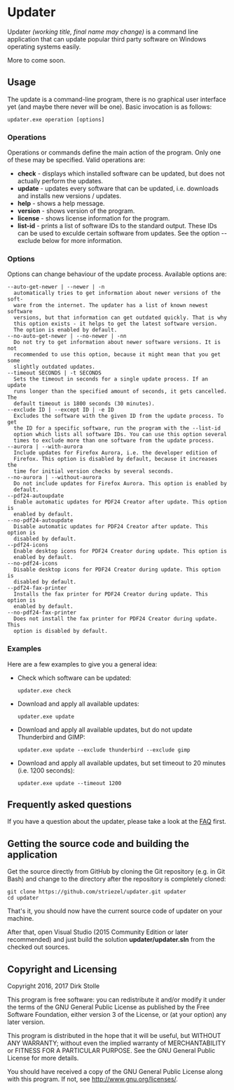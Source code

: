 # Updater

Updater _(working title, final name may change)_ is a command line application
that can update popular third party software on Windows operating systems
easily.

More to come soon.

## Usage

The update is a command-line program, there is no graphical user interface yet
(and maybe there never will be one). Basic invocation is as follows:

    updater.exe operation [options]

### Operations
Operations or commands define the main action of the program. Only one of
these may be specified. Valid operations are:

* **check** - displays which installed software can be updated, but does not
              actually perform the updates.
* **update** - updates every software that can be updated, i.e. downloads and
               installs new versions / updates.
* **help** - shows a help message.
* **version** - shows version of the program.
* **license** - shows license information for the program.
* **list-id** - prints a list of software IDs to the standard output. These IDs
                can be used to exculde certain software from updates. See the
                option --exclude below for more information.

### Options
Options can change behaviour of the update process. Available options are:

    --auto-get-newer | --newer | -n
      automatically tries to get information about newer versions of the soft-
      ware from the internet. The updater has a list of known newest software
      versions, but that information can get outdated quickly. That is why
      this option exists - it helps to get the latest software version.
      The option is enabled by default.
    --no-auto-get-newer | --no-newer | -nn
      Do not try to get information about newer software versions. It is not
      recommended to use this option, because it might mean that you get some
      slightly outdated updates.
    --timeout SECONDS | -t SECONDS
      Sets the timeout in seconds for a single update process. If an update
      runs longer than the specified amount of seconds, it gets cancelled. The
      default timeout is 1800 seconds (30 minutes).
    --exclude ID | --except ID | -e ID
      Excludes the software with the given ID from the update process. To get
      the ID for a specific software, run the program with the --list-id
      option which lists all software IDs. You can use this option several
      times to exclude more than one software from the update process.
    --aurora | --with-aurora
      Include updates for Firefox Aurora, i.e. the developer edition of
      Firefox. This option is disabled by default, because it increases the
      time for initial version checks by several seconds.
    --no-aurora | --without-aurora
      Do not include updates for Firefox Aurora. This option is enabled by
      default.
    --pdf24-autoupdate
      Enable automatic updates for PDF24 Creator after update. This option is
      enabled by default.
    --no-pdf24-autoupdate
      Disable automatic updates for PDF24 Creator after update. This option is
      disabled by default.
    --pdf24-icons
      Enable desktop icons for PDF24 Creator during update. This option is
      enabled by default.
    --no-pdf24-icons
      Disable desktop icons for PDF24 Creator during update. This option is
      disabled by default.
    --pdf24-fax-printer
      Installs the fax printer for PDF24 Creator during update. This option is
      enabled by default.
    --no-pdf24-fax-printer
      Does not install the fax printer for PDF24 Creator during update. This
      option is disabled by default.

### Examples

Here are a few examples to give you a general idea:

* Check which software can be updated:

  `updater.exe check`

* Download and apply all available updates:

  `updater.exe update`

* Download and apply all available updates, but do not update Thunderbird and
  GIMP:

  `updater.exe update --exclude thunderbird --exclude gimp`

* Download and apply all available updates, but set timeout to 20 minutes (i.e.
  1200 seconds):

  `updater.exe update --timeout 1200`

## Frequently asked questions

If you have a question about the updater, please take a look at the
[FAQ](./faq.md) first.

## Getting the source code and building the application

Get the source directly from GitHub by cloning the Git repository (e.g. in Git
Bash) and change to the directory after the repository is completely cloned:

    git clone https://github.com/striezel/updater.git updater
    cd updater

That's it, you should now have the current source code of updater on your
machine.

After that, open Visual Studio (2015 Community Edition or later recommended)
and just build the solution **updater/updater.sln** from the checked out
sources.

## Copyright and Licensing

Copyright 2016, 2017  Dirk Stolle

This program is free software: you can redistribute it and/or modify
it under the terms of the GNU General Public License as published by
the Free Software Foundation, either version 3 of the License, or
(at your option) any later version.

This program is distributed in the hope that it will be useful,
but WITHOUT ANY WARRANTY; without even the implied warranty of
MERCHANTABILITY or FITNESS FOR A PARTICULAR PURPOSE.  See the
GNU General Public License for more details.

You should have received a copy of the GNU General Public License
along with this program.  If not, see <http://www.gnu.org/licenses/>.
